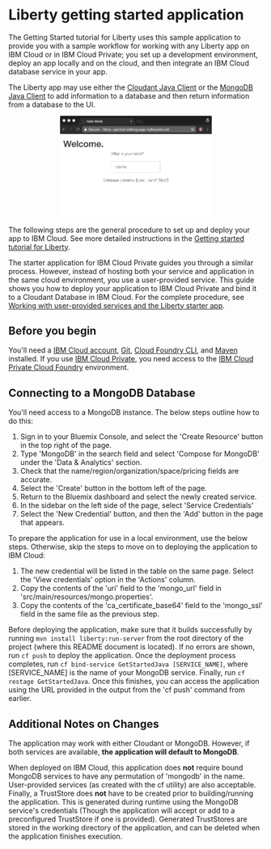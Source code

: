 # Liberty getting started application
The Getting Started tutorial for Liberty uses this sample application to provide you with a sample workflow for working with any Liberty app on IBM Cloud or in IBM Cloud Private; you set up a development environment, deploy an app locally and on the cloud, and then integrate an IBM Cloud database service in your app.

The Liberty app may use either the [Cloudant Java Client](https://github.com/cloudant/java-cloudant) or the [MongoDB Java Client](https://mongodb.github.io/mongo-java-driver) to add information to a database and then return information from a database to the UI.

<p align="center">
  <kbd>
    <img src="docs/GettingStarted.gif" width="300" style="1px solid" alt="Gif of the sample app contains a title that says, Welcome, a prompt asking the user to enter their name, and a list of the database contents which are the names Joe, Jane, and Bob. The user enters the name, Mary and the screen refreshes to display, Hello, Mary, I've added you to the database. The database contents listed are now Mary, Joe, Jane, and Bob.">
  </kbd>
</p>

The following steps are the general procedure to set up and deploy your app to IBM Cloud. See more detailed instructions in the [Getting started tutorial for Liberty](https://console.bluemix.net/docs/runtimes/liberty/getting-started.html#getting-started-tutorial).

The starter application for IBM Cloud Private guides you through a similar process. However, instead of hosting both your service and application in the same cloud environment, you use a user-provided service. This guide shows you how to deploy your application to IBM Cloud Private and bind it to a Cloudant Database in IBM Cloud. For the complete procedure, see [Working with user-provided services and the Liberty starter app](https://www.ibm.com/support/knowledgecenter/SSBS6K_2.1.0/cloud_foundry/buildpacks/buildpacks_using_Libertyapp.html).

## Before you begin

You'll need a [IBM Cloud account](https://console.ng.bluemix.net/registration/), [Git](https://git-scm.com/downloads), [Cloud Foundry CLI](https://github.com/cloudfoundry/cli#downloads), and [Maven](https://maven.apache.org/download.cgi) installed. If you use [IBM Cloud Private](https://www.ibm.com/cloud-computing/products/ibm-cloud-private/), you need access to the [IBM Cloud Private Cloud Foundry](https://www.ibm.com/support/knowledgecenter/en/SSBS6K_2.1.0/cloud_foundry/overview.html) environment.

## Connecting to a MongoDB Database

You'll need access to a MongoDB instance. The below steps outline how to do this:

1. Sign in to your Bluemix Console, and select the 'Create Resource' button in the top right of the page.
2. Type 'MongoDB' in the search field and select 'Compose for MongoDB' under the 'Data & Analytics' section.
3. Check that the name/region/organization/space/pricing fields are accurate.
4. Select the 'Create' button in the bottom left of the page.
5. Return to the Bluemix dashboard and select the newly created service.
6. In the sidebar on the left side of the page, select 'Service Credentials'
7. Select the 'New Credential' button, and then the 'Add' button in the page that appears.

To prepare the application for use in a local environment, use the below steps. Otherwise, skip the steps to move on to deploying the application to IBM Cloud:

1. The new credential will be listed in the table on the same page. Select the 'View credentials' option in the 'Actions' column.
2. Copy the contents of the 'uri' field to the 'mongo_url' field in 'src/main/resources/mongo.properties'.
3. Copy the contents of the 'ca_certificate_base64' field to the 'mongo_ssl' field in the same file as the previous step.

Before deploying the application, make sure that it builds successfully by running `mvn install liberty:run-server` from the root directory of the project (where this README document is located). If no errors are shown, run `cf push` to deploy the application. Once the deployment process completes, run `cf bind-service GetStartedJava [SERVICE_NAME]`, where [SERVICE_NAME] is the name of your MongoDB service. Finally, run `cf restage GetStartedJava`. Once this finishes, you can access the application using the URL provided in the output from the 'cf push' command from earlier.

## Additional Notes on Changes

The application may work with either Cloudant or MongoDB. However, if both services are available, **the application will default to MongoDB**.

When deployed on IBM Cloud, this application does **not** require bound MongoDB services to have any permutation of 'mongodb' in the name. User-provided services (as created with the cf utility) are also acceptable. Finally, a TrustStore does **not** have to be created prior to building/running the application. This is generated during runtime using the MongoDB service's credentials (Though the application will accept or add to a preconfigured TrustStore if one is provided). Generated TrustStores are stored in the working directory of the application, and can be deleted when the application finishes execution.